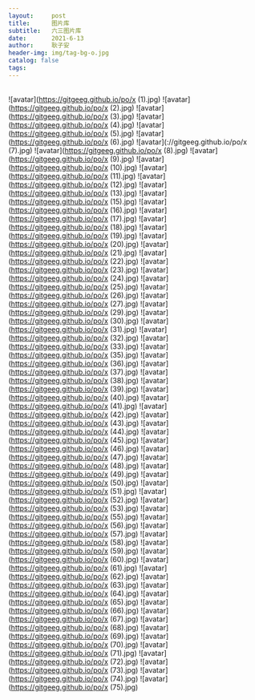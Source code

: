 ```yaml
---
layout:     post
title:      图片库
subtitle:   六三图片库
date:       2021-6-13
author:     耿子安
header-img: img/tag-bg-o.jpg
catalog: false
tags:
---
```


​	
   ![avatar](https://gitgeeg.github.io/po/x (1).jpg)
   ![avatar](https://gitgeeg.github.io/po/x (2).jpg)
   ![avatar](https://gitgeeg.github.io/po/x (3).jpg)
   ![avatar](https://gitgeeg.github.io/po/x (4).jpg)
   ![avatar](https://gitgeeg.github.io/po/x (5).jpg)
   ![avatar](https://gitgeeg.github.io/po/x (6).jpg)
   ![avatar](://gitgeeg.github.io/po/x (7).jpg)
   ![avatar](https://gitgeeg.github.io/po/x (8).jpg)
   ![avatar](https://gitgeeg.github.io/po/x (9).jpg)
   ![avatar](https://gitgeeg.github.io/po/x (10).jpg)
   ![avatar](https://gitgeeg.github.io/po/x (11).jpg)
   ![avatar](https://gitgeeg.github.io/po/x (12).jpg)
   ![avatar](https://gitgeeg.github.io/po/x (13).jpg)
   ![avatar](https://gitgeeg.github.io/po/x (15).jpg)
   ![avatar](https://gitgeeg.github.io/po/x (16).jpg)
   ![avatar](https://gitgeeg.github.io/po/x (17).jpg)
   ![avatar](https://gitgeeg.github.io/po/x (18).jpg)
   ![avatar](https://gitgeeg.github.io/po/x (19).jpg)
   ![avatar](https://gitgeeg.github.io/po/x (20).jpg)
   ![avatar](https://gitgeeg.github.io/po/x (21).jpg)
   ![avatar](https://gitgeeg.github.io/po/x (22).jpg)
   ![avatar](https://gitgeeg.github.io/po/x (23).jpg)
   ![avatar](https://gitgeeg.github.io/po/x (24).jpg)
   ![avatar](https://gitgeeg.github.io/po/x (25).jpg)
   ![avatar](https://gitgeeg.github.io/po/x (26).jpg)
   ![avatar](https://gitgeeg.github.io/po/x (27).jpg)
   ![avatar](https://gitgeeg.github.io/po/x (29).jpg)
   ![avatar](https://gitgeeg.github.io/po/x (30).jpg)
   ![avatar](https://gitgeeg.github.io/po/x (31).jpg)
   ![avatar](https://gitgeeg.github.io/po/x (32).jpg)
   ![avatar](https://gitgeeg.github.io/po/x (33).jpg)
   ![avatar](https://gitgeeg.github.io/po/x (35).jpg)
   ![avatar](https://gitgeeg.github.io/po/x (36).jpg)
   ![avatar](https://gitgeeg.github.io/po/x (37).jpg)
   ![avatar](https://gitgeeg.github.io/po/x (38).jpg)
   ![avatar](https://gitgeeg.github.io/po/x (39).jpg)
   ![avatar](https://gitgeeg.github.io/po/x (40).jpg)
   ![avatar](https://gitgeeg.github.io/po/x (41).jpg)
   ![avatar](https://gitgeeg.github.io/po/x (42).jpg)
   ![avatar](https://gitgeeg.github.io/po/x (43).jpg)
   ![avatar](https://gitgeeg.github.io/po/x (44).jpg)
   ![avatar](https://gitgeeg.github.io/po/x (45).jpg)
   ![avatar](https://gitgeeg.github.io/po/x (46).jpg)
   ![avatar](https://gitgeeg.github.io/po/x (47).jpg)
   ![avatar](https://gitgeeg.github.io/po/x (48).jpg)
   ![avatar](https://gitgeeg.github.io/po/x (49).jpg)
   ![avatar](https://gitgeeg.github.io/po/x (50).jpg)
   ![avatar](https://gitgeeg.github.io/po/x (51).jpg)
   ![avatar](https://gitgeeg.github.io/po/x (52).jpg)
   ![avatar](https://gitgeeg.github.io/po/x (53).jpg)
   ![avatar](https://gitgeeg.github.io/po/x (55).jpg)
   ![avatar](https://gitgeeg.github.io/po/x (56).jpg)
   ![avatar](https://gitgeeg.github.io/po/x (57).jpg)
   ![avatar](https://gitgeeg.github.io/po/x (58).jpg)
   ![avatar](https://gitgeeg.github.io/po/x (59).jpg)
   ![avatar](https://gitgeeg.github.io/po/x (60).jpg)
   ![avatar](https://gitgeeg.github.io/po/x (61).jpg)
   ![avatar](https://gitgeeg.github.io/po/x (62).jpg)
   ![avatar](https://gitgeeg.github.io/po/x (63).jpg)
   ![avatar](https://gitgeeg.github.io/po/x (64).jpg)
   ![avatar](https://gitgeeg.github.io/po/x (65).jpg)
   ![avatar](https://gitgeeg.github.io/po/x (66).jpg)
   ![avatar](https://gitgeeg.github.io/po/x (67).jpg)
   ![avatar](https://gitgeeg.github.io/po/x (68).jpg)
   ![avatar](https://gitgeeg.github.io/po/x (69).jpg)
   ![avatar](https://gitgeeg.github.io/po/x (70).jpg)
   ![avatar](https://gitgeeg.github.io/po/x (71).jpg)
   ![avatar](https://gitgeeg.github.io/po/x (72).jpg)
   ![avatar](https://gitgeeg.github.io/po/x (73).jpg)
   ![avatar](https://gitgeeg.github.io/po/x (74).jpg)
   ![avatar](https://gitgeeg.github.io/po/x (75).jpg)
   
   


   















































